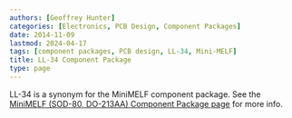 ```yaml
---
authors: [Geoffrey Hunter]
categories: [Electronics, PCB Design, Component Packages]
date: 2014-11-09
lastmod: 2024-04-17
tags: [component packages, PCB design, LL-34, Mini-MELF]
title: LL-34 Component Package
type: page
---
```


LL-34 is a synonym for the MiniMELF component package. See the [MiniMELF (SOD-80, DO-213AA) Component Package page](/pcb-design/component-packages/minimelf-component-package/) for more info.
